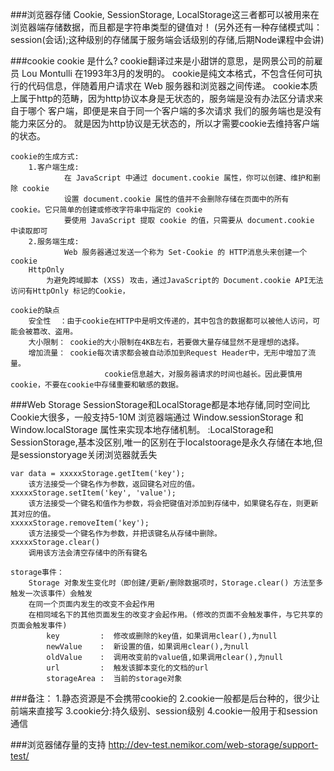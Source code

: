 
###浏览器存储
	Cookie, SessionStorage, LocalStorage这三者都可以被用来在浏览器端存储数据，而且都是字符串类型的键值对！
	(另外还有一种存储模式叫：session(会话);这种级别的存储属于服务端会话级别的存储,后期Node课程中会讲)
	
###cookie
	cookie 是什么?
		cookie翻译过来是小甜饼的意思，是网景公司的前雇员 Lou Montulli 在1993年3月的发明的。
		cookie是纯文本格式，不包含任何可执行的代码信息，伴随着用户请求在 Web 服务器和浏览器之间传递。
		cookie本质上属于http的范畴，因为http协议本身是无状态的，服务端是没有办法区分请求来自于哪个
					客户端，即便是来自于同一个客户端的多次请求 我们的服务端也是没有能力来区分的。
					就是因为http协议是无状态的，所以才需要cookie去维持客户端的状态。
	
	cookie的生成方式:
		1.客户端生成:
			    在 JavaScript 中通过 document.cookie 属性，你可以创建、维护和删除 cookie
				设置 document.cookie 属性的值并不会删除存储在页面中的所有 cookie。它只简单的创建或修改字符串中指定的 cookie
				要使用 JavaScript 提取 cookie 的值，只需要从 document.cookie 中读取即可
        2.服务端生成:
				Web 服务器通过发送一个称为 Set-Cookie 的 HTTP消息头来创建一个 cookie
        HttpOnly
            为避免跨域脚本 (XSS) 攻击，通过JavaScript的 Document.cookie API无法访问有HttpOnly 标记的Cookie，
		
	cookie的缺点
		安全性  ：由于cookie在HTTP中是明文传递的，其中包含的数据都可以被他人访问，可能会被篡改、盗用。
		大小限制： cookie的大小限制在4KB左右，若要做大量存储显然不是理想的选择。
		增加流量： cookie每次请求都会被自动添加到Request Header中，无形中增加了流量。
						 cookie信息越大，对服务器请求的时间也越长。因此要慎用cookie，不要在cookie中存储重要和敏感的数据。
	

###Web Storage
	SessionStorage和LocalStorage都是本地存储,同时空间比Cookie大很多，一般支持5-10M
	浏览器端通过 Window.sessionStorage 和 Window.localStorage 属性来实现本地存储机制。
	:LocalStorage和SessionStorage,基本没区别,唯一的区别在于localstoorage是永久存储在本地,但是sessionstoryage关闭浏览器就丢失
	
	var data = xxxxxStorage.getItem('key');
		该方法接受一个键名作为参数，返回键名对应的值。
	xxxxxStorage.setItem('key', 'value');
		该方法接受一个键名和值作为参数，将会把键值对添加到存储中，如果键名存在，则更新其对应的值。
	xxxxxStorage.removeItem('key');
		该方法接受一个键名作为参数，并把该键名从存储中删除。
	xxxxxStorage.clear()
		调用该方法会清空存储中的所有键名
	
	storage事件：	
		Storage 对象发生变化时（即创建/更新/删除数据项时，Storage.clear() 方法至多触发一次该事件）会触发
		在同一个页面内发生的改变不会起作用
		在相同域名下的其他页面发生的改变才会起作用。(修改的页面不会触发事件，与它共享的页面会触发事件)
			key 	    :  修改或删除的key值，如果调用clear(),为null
			newValue    :  新设置的值，如果调用clear(),为null
			oldValue    :  调用改变前的value值,如果调用clear(),为null
			url         :  触发该脚本变化的文档的url
			storageArea :  当前的storage对象

###备注：
	1.静态资源是不会携带cookie的
	2.cookie一般都是后台种的，很少让前端来直接写
	3.cookie分:持久级别、session级别
	4.cookie一般用于和session通信
		
###浏览器储存量的支持
	http://dev-test.nemikor.com/web-storage/support-test/
		
	